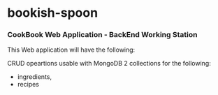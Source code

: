 # bookish-spoon
### CookBook Web Application - BackEnd Working Station

This Web application will have the following: 

CRUD opeartions usable with MongoDB
2 collections for the following: 
- ingredients,
-  recipes
